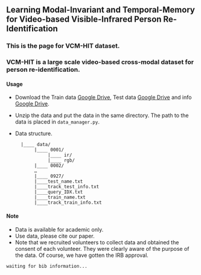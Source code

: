 ## Learning Modal-Invariant and Temporal-Memory for Video-based Visible-Infrared Person Re-Identification

### This is the page for VCM-HIT dataset. 
### VCM-HIT is a large scale video-based cross-modal dataset for person re-identification.

#### Usage

- Download the Train data [Google Drive](https://drive.google.com/file/d/16codXQuXcgOLtr2ADLzCRMu2FI5zKmSG/view?usp=sharing), Test data [Google Drive](https://drive.google.com/file/d/1UGot89JorJif3MY5o2o9gnM50KudIeTX/view?usp=sharing) and info [Google Drive](https://drive.google.com/file/d/1BApfA5k995wcjW9Ok6Xl6QOY03IOWG05/view?usp=sharing).


- Unzip the data and put the data in the same directory. The path to the data is placed in ```data_manager.py```.

- Data structure.
            
	    
		|____ data/
		     |____ 0001/
		          |____ ir/
		          |____ rgb/
		     |____ 0002/
		     …
		     |____ 0927/
		     |____test_name.txt
		     |____track_test_info.txt
		     |____query_IDX.txt
		     |____train_name.txt
		     |____track_train_info.txt
		 

#### Note
- Data is available for academic only.
- Use data, please cite our paper.
- Note that we recruited volunteers to collect data and obtained the consent of each volunteer. They were clearly aware of the purpose of the data. Of course, we have gotten the IRB approval.

```
waiting for bib information...
```
